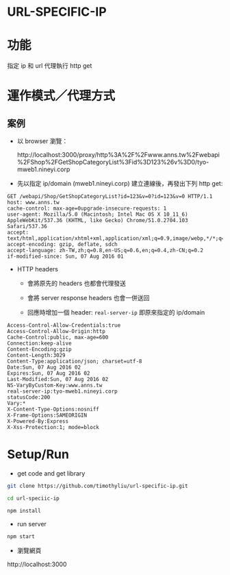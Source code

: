 URL-SPECIFIC-IP
=================

# 功能
指定 ip 和 url 代理執行 http get

# 運作模式／代理方式
## 案例
* 以 browser 瀏覽：

  http://localhost:3000/proxy/http%3A%2F%2Fwww.anns.tw%2Fwebapi%2FShop%2FGetShopCategoryList%3Fid%3D123%26v%3D0/tyo-mweb1.nineyi.corp

* 先以指定 ip/domain (mweb1.nineyi.corp) 建立連線後，再發出下列 http get: 

```http
GET /webapi/Shop/GetShopCategoryList?id=123&v=0?id=123&v=0 HTTP/1.1
host: www.anns.tw
cache-control: max-age=0upgrade-insecure-requests: 1
user-agent: Mozilla/5.0 (Macintosh; Intel Mac OS X 10_11_6) AppleWebKit/537.36 (KHTML, like Gecko) Chrome/51.0.2704.103 Safari/537.36
accept: text/html,application/xhtml+xml,application/xml;q=0.9,image/webp,*/*;q=0.8
accept-encoding: gzip, deflate, sdch
accept-language: zh-TW,zh;q=0.8,en-US;q=0.6,en;q=0.4,zh-CN;q=0.2
if-modified-since: Sun, 07 Aug 2016 01
```

* HTTP headers

  * 會將原先的 headers 也都會代理發送

  * 會將 server response headers 也會一併送回

  * 回應時增加一個 header: `real-server-ip` 即原來指定的 ip/domain

```http
Access-Control-Allow-Credentials:true
Access-Control-Allow-Origin:http
Cache-Control:public, max-age=600
Connection:keep-alive
Content-Encoding:gzip
Content-Length:3029
Content-Type:application/json; charset=utf-8
Date:Sun, 07 Aug 2016 02
Expires:Sun, 07 Aug 2016 02
Last-Modified:Sun, 07 Aug 2016 02
NS-VaryByCustom-Key:www.anns.tw
real-server-ip:tyo-mweb1.nineyi.corp
statusCode:200
Vary:*
X-Content-Type-Options:nosniff
X-Frame-Options:SAMEORIGIN
X-Powered-By:Express
X-Xss-Protection:1; mode=block
```

# Setup/Run

* get code and get library
```sh
git clone https://github.com/timothyliu/url-specific-ip.git

cd url-speciic-ip

npm install
```

* run server

```sh
npm start
```

* 瀏覽網頁

http://localhost:3000
